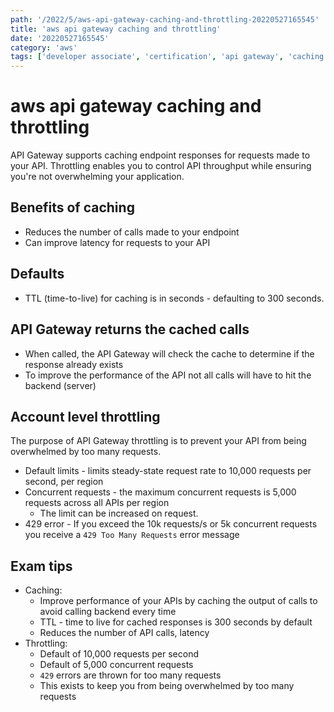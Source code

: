 ```yaml
---
path: '/2022/5/aws-api-gateway-caching-and-throttling-20220527165545'
title: 'aws api gateway caching and throttling'
date: '20220527165545'
category: 'aws'
tags: ['developer associate', 'certification', 'api gateway', 'caching', 'throttling']
---
```


# aws api gateway caching and throttling
API Gateway supports caching endpoint responses for requests made to your API.
Throttling enables you to control API throughput while ensuring you're not
overwhelming your application.

## Benefits of caching
* Reduces the number of calls made to your endpoint
* Can improve latency for requests to your API

## Defaults
* TTL (time-to-live) for caching is in seconds - defaulting to 300 seconds.

## API Gateway returns the cached calls
* When called, the API Gateway will check the cache to determine if the response
already exists
* To improve the performance of the API not all calls will have to hit the backend (server)

## Account level throttling
The purpose of API Gateway throttling is to prevent your API from being overwhelmed
by too many requests.
* Default limits - limits steady-state request rate to 10,000 requests per second, per region
* Concurrent requests - the maximum concurrent requests is 5,000 requests across all APIs per region
    * The limit can be increased on request.
* 429 error - If you exceed the 10k requests/s or 5k concurrent requests you receive
a `429 Too Many Requests` error message

## Exam tips
* Caching:
    * Improve performance of your APIs by caching the output of calls to avoid calling backend every time
    * TTL - time to live for cached responses is 300 seconds by default
    * Reduces the number of API calls, latency
* Throttling:
    * Default of 10,000 requests per second
    * Default of 5,000 concurrent requests
    * `429` errors are thrown for too many requests
    * This exists to keep you from being overwhelmed by too many requests

